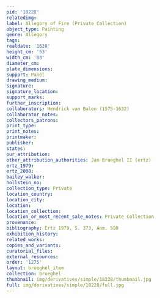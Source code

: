 ```yaml
---
pid: '18228'
relatedimg: 
label: Allegory of Fire (Private Collection)
object_type: Painting
genre: Allegory
tags: 
realdate: '1628'
height_cm: '53'
width_cm: '88'
diameter_cm: 
plate_dimensions: 
support: Panel
drawing_medium: 
signature: 
signature_location: 
support_marks: 
further_inscription: 
collaborators: Hendrick van Balen (1575-1632)
collaborator_notes: 
collectors_patrons: 
print_type: 
print_notes: 
printmaker: 
publisher: 
states: 
our_attribution: 
other_attribution_authorities: Jan Brueghel II (ertz)
ertz_1979: 
ertz_2008: 
bailey_walker: 
hollstein_no: 
collection_type: Private
location_country: 
location_city: 
location: 
location_collection: 
location_or_most_recent_sale_notes: Private Collection
provenance: 
bibliography: Ertz 1979, S. 373, Anm. 580
exhibition_history: 
related_works: 
copies_and_variants: 
curatorial_files: 
external_resources: 
order: '1275'
layout: brueghel_item
collection: brueghel
thumbnail: img/derivatives/simple/18228/thumbnail.jpg
full: img/derivatives/simple/18228/full.jpg
---
```

